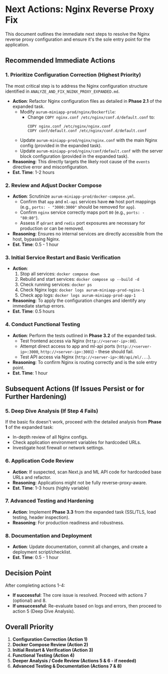 # Next Actions: Nginx Reverse Proxy Fix

This document outlines the immediate next steps to resolve the Nginx reverse proxy configuration and ensure it's the sole entry point for the application.

## Recommended Immediate Actions

### 1. Prioritize Configuration Correction (Highest Priority)

The most critical step is to address the Nginx configuration structure identified in `ANALYZE_AND_FIX_NGINX_PROXY_EXPANDED.md`.

- **Action**: Refactor Nginx configuration files as detailed in **Phase 2.1** of the expanded task.
  - Modify `aurum-miniapp-prod/nginx/Dockerfile`:
    - Change `COPY nginx.conf /etc/nginx/conf.d/default.conf` to:
      ```
      COPY nginx.conf /etc/nginx/nginx.conf
      COPY conf/default.conf /etc/nginx/conf.d/default.conf
      ```
  - Update `aurum-miniapp-prod/nginx/nginx.conf` with the main Nginx config (provided in the expanded task).
  - Update `aurum-miniapp-prod/nginx/conf/default.conf` with the server block configuration (provided in the expanded task).
- **Reasoning**: This directly targets the likely root cause of the `events` directive error and misconfiguration.
- **Est. Time**: 1-2 hours

### 2. Review and Adjust Docker Compose

- **Action**: Scrutinize `aurum-miniapp-prod/docker-compose.yml`.
  - Confirm that `app` and `ml-api` services have **no** host port mappings (e.g., `ports: - "3000:3000"` should be removed for `app`).
  - Confirm `nginx` service correctly maps port `80` (e.g., `ports: - "80:80"`).
  - Assess if `qdrant` and `redis` port exposures are necessary for production or can be removed.
- **Reasoning**: Ensures no internal services are directly accessible from the host, bypassing Nginx.
- **Est. Time**: 0.5 - 1 hour

### 3. Initial Service Restart and Basic Verification

- **Action**:
  1.  Stop all services: `docker compose down`
  2.  Rebuild and start services: `docker compose up --build -d`
  3.  Check running services: `docker ps`
  4.  Check Nginx logs: `docker logs aurum-miniapp-prod-nginx-1`
  5.  Check app logs: `docker logs aurum-miniapp-prod-app-1`
- **Reasoning**: To apply the configuration changes and identify any immediate startup errors.
- **Est. Time**: 0.5 hours

### 4. Conduct Functional Testing

- **Action**: Perform the tests outlined in **Phase 3.2** of the expanded task.
  - Test frontend access via Nginx (`http://<server-ip>:80`).
  - Attempt direct access to app and ml-api ports (`http://<server-ip>:3000`, `http://<server-ip>:3001`) - these should fail.
  - Test API access via Nginx (`http://<server-ip>:80/api/ml/...`).
- **Reasoning**: To confirm Nginx is routing correctly and is the sole entry point.
- **Est. Time**: 1 hour

## Subsequent Actions (If Issues Persist or for Further Hardening)

### 5. Deep Dive Analysis (If Step 4 Fails)

If the basic fix doesn't work, proceed with the detailed analysis from **Phase 1** of the expanded task:

- In-depth review of all Nginx configs.
- Check application environment variables for hardcoded URLs.
- Investigate host firewall or network settings.

### 6. Application Code Review

- **Action**: If suspected, scan Next.js and ML API code for hardcoded base URLs and refactor.
- **Reasoning**: Applications might not be fully reverse-proxy-aware.
- **Est. Time**: 1-3 hours (highly variable)

### 7. Advanced Testing and Hardening

- **Action**: Implement **Phase 3.3** from the expanded task (SSL/TLS, load testing, header inspection).
- **Reasoning**: For production readiness and robustness.

### 8. Documentation and Deployment

- **Action**: Update documentation, commit all changes, and create a deployment script/checklist.
- **Est. Time**: 0.5 - 1 hour

## Decision Point

After completing actions 1-4:

- **If successful**: The core issue is resolved. Proceed with actions 7 (optional) and 8.
- **If unsuccessful**: Re-evaluate based on logs and errors, then proceed to action 5 (Deep Dive Analysis).

## Overall Priority

1.  **Configuration Correction (Action 1)**
2.  **Docker Compose Review (Action 2)**
3.  **Initial Restart & Verification (Action 3)**
4.  **Functional Testing (Action 4)**
5.  **Deeper Analysis / Code Review (Actions 5 & 6 - if needed)**
6.  **Advanced Testing & Documentation (Actions 7 & 8)**
